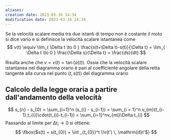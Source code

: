 ```yaml
---
aliases:
creation date: 2023-03-16 14:34
modification date: 2023-03-16 14:34
---
```


Se la velocità scalare media tra due istanti di tempo non è costante il moto si dice vario e si definisce la velocità scalare istantanea come
$$
v(t) \equiv \lim_{ \Delta t \to 0 }  \frac{s(t+\Delta t)-s(t)}{\Delta t} = \lim_{ \Delta t \to 0 } \frac{\Delta s}{\Delta t} = \frac{ds}{dt}
$$


Risulta anche che $v = v(t) = \tan(\alpha(t))$.
Ossia che la velocità scalare istantanea nel diagramma orario è pari al coefficiente angolare della retta tangente alla curva nel punto $(t,s(t))$ del diagramma orario


## Calcolo della legge oraria a partire dall'andamento della velocità
$$
s_{n} - s_{0} = \sum_{i=1}^n (s_{i} - s_{i-1}) = \sum_{i = 1}^n v_{m}(t_{i-1},t_{i})\cdot(t_{i}-t_{i-1}) = \sum_{i=1}^nv_{mi}\Delta t_{i}
$$
Passando al limite per $\Delta t_{i} \to 0$ si ottiene:
$$
\fbox{$s(t) = s(t_{0}) + \int _{t_{0}}^t \!v(t') \, \mathrm{d}t'$}
$$

